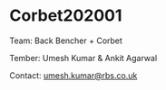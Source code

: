 # Corbet202001

Team: Back Bencher + Corbet

Tember: Umesh Kumar & Ankit Agarwal 



Contact: umesh.kumar@rbs.co.uk
